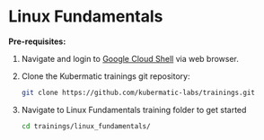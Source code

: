 # Linux Fundamentals

**Pre-requisites:**

1. Navigate and login to [Google Cloud Shell](https://ssh.cloud.google.com ) via web browser.

2. Clone the Kubermatic trainings git repository:

    ```bash
    git clone https://github.com/kubermatic-labs/trainings.git
    ```

3. Navigate to Linux Fundamentals training folder to get started

    ```bash  
    cd trainings/linux_fundamentals/
    ```
